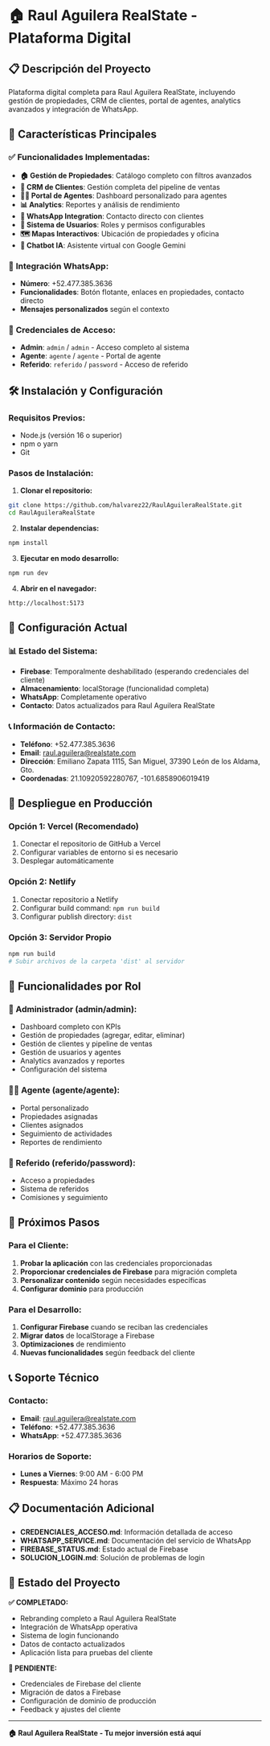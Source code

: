 # 🏠 Raul Aguilera RealState - Plataforma Digital

## 📋 Descripción del Proyecto

Plataforma digital completa para Raul Aguilera RealState, incluyendo gestión de propiedades, CRM de clientes, portal de agentes, analytics avanzados y integración de WhatsApp.

## 🚀 Características Principales

### ✅ **Funcionalidades Implementadas:**
- **🏠 Gestión de Propiedades**: Catálogo completo con filtros avanzados
- **👥 CRM de Clientes**: Gestión completa del pipeline de ventas
- **👨‍💼 Portal de Agentes**: Dashboard personalizado para agentes
- **📊 Analytics**: Reportes y análisis de rendimiento
- **📱 WhatsApp Integration**: Contacto directo con clientes
- **🔐 Sistema de Usuarios**: Roles y permisos configurables
- **🗺️ Mapas Interactivos**: Ubicación de propiedades y oficina
- **🤖 Chatbot IA**: Asistente virtual con Google Gemini

### 📱 **Integración WhatsApp:**
- **Número**: +52.477.385.3636
- **Funcionalidades**: Botón flotante, enlaces en propiedades, contacto directo
- **Mensajes personalizados** según el contexto

### 🔑 **Credenciales de Acceso:**
- **Admin**: `admin` / `admin` - Acceso completo al sistema
- **Agente**: `agente` / `agente` - Portal de agente
- **Referido**: `referido` / `password` - Acceso de referido

## 🛠️ Instalación y Configuración

### **Requisitos Previos:**
- Node.js (versión 16 o superior)
- npm o yarn
- Git

### **Pasos de Instalación:**

1. **Clonar el repositorio:**
```bash
git clone https://github.com/halvarez22/RaulAguileraRealState.git
cd RaulAguileraRealState
```

2. **Instalar dependencias:**
```bash
npm install
```

3. **Ejecutar en modo desarrollo:**
```bash
npm run dev
```

4. **Abrir en el navegador:**
```
http://localhost:5173
```

## 🔧 Configuración Actual

### **📊 Estado del Sistema:**
- **Firebase**: Temporalmente deshabilitado (esperando credenciales del cliente)
- **Almacenamiento**: localStorage (funcionalidad completa)
- **WhatsApp**: Completamente operativo
- **Contacto**: Datos actualizados para Raul Aguilera RealState

### **📞 Información de Contacto:**
- **Teléfono**: +52.477.385.3636
- **Email**: raul.aguilera@realstate.com
- **Dirección**: Emiliano Zapata 1115, San Miguel, 37390 León de los Aldama, Gto.
- **Coordenadas**: 21.10920592280767, -101.6858906019419

## 🚀 Despliegue en Producción

### **Opción 1: Vercel (Recomendado)**
1. Conectar el repositorio de GitHub a Vercel
2. Configurar variables de entorno si es necesario
3. Desplegar automáticamente

### **Opción 2: Netlify**
1. Conectar repositorio a Netlify
2. Configurar build command: `npm run build`
3. Configurar publish directory: `dist`

### **Opción 3: Servidor Propio**
```bash
npm run build
# Subir archivos de la carpeta 'dist' al servidor
```

## 📱 Funcionalidades por Rol

### **👑 Administrador (admin/admin):**
- Dashboard completo con KPIs
- Gestión de propiedades (agregar, editar, eliminar)
- Gestión de clientes y pipeline de ventas
- Gestión de usuarios y agentes
- Analytics avanzados y reportes
- Configuración del sistema

### **👨‍💼 Agente (agente/agente):**
- Portal personalizado
- Propiedades asignadas
- Clientes asignados
- Seguimiento de actividades
- Reportes de rendimiento

### **🤝 Referido (referido/password):**
- Acceso a propiedades
- Sistema de referidos
- Comisiones y seguimiento

## 🔄 Próximos Pasos

### **Para el Cliente:**
1. **Probar la aplicación** con las credenciales proporcionadas
2. **Proporcionar credenciales de Firebase** para migración completa
3. **Personalizar contenido** según necesidades específicas
4. **Configurar dominio** para producción

### **Para el Desarrollo:**
1. **Configurar Firebase** cuando se reciban las credenciales
2. **Migrar datos** de localStorage a Firebase
3. **Optimizaciones** de rendimiento
4. **Nuevas funcionalidades** según feedback del cliente

## 📞 Soporte Técnico

### **Contacto:**
- **Email**: raul.aguilera@realstate.com
- **Teléfono**: +52.477.385.3636
- **WhatsApp**: +52.477.385.3636

### **Horarios de Soporte:**
- **Lunes a Viernes**: 9:00 AM - 6:00 PM
- **Respuesta**: Máximo 24 horas

## 📋 Documentación Adicional

- **CREDENCIALES_ACCESO.md**: Información detallada de acceso
- **WHATSAPP_SERVICE.md**: Documentación del servicio de WhatsApp
- **FIREBASE_STATUS.md**: Estado actual de Firebase
- **SOLUCION_LOGIN.md**: Solución de problemas de login

## 🎯 Estado del Proyecto

**✅ COMPLETADO:**
- Rebranding completo a Raul Aguilera RealState
- Integración de WhatsApp operativa
- Sistema de login funcionando
- Datos de contacto actualizados
- Aplicación lista para pruebas del cliente

**🔄 PENDIENTE:**
- Credenciales de Firebase del cliente
- Migración de datos a Firebase
- Configuración de dominio de producción
- Feedback y ajustes del cliente

---

**🏠 Raul Aguilera RealState - Tu mejor inversión está aquí**
